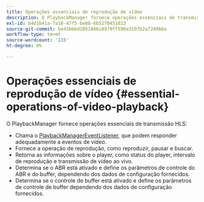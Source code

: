 ```yaml
---
title: Operações essenciais de reprodução de vídeo
description: O PlaybackManager fornece operações essenciais de transmissão HLS
exl-id: b4d1b41a-7a16-47f5-be88-6b52f0451813
source-git-commit: be43bbbd1051886c8979ff590a3197b2a7249b6a
workflow-type: tm+mt
source-wordcount: '115'
ht-degree: 0%

---
```


# Operações essenciais de reprodução de vídeo {#essential-operations-of-video-playback}

O PlaybackManager fornece operações essenciais de transmissão HLS:

* Chama o [PlaybackManagerEventListener](https://help.adobe.com/en_US/primetime/api/reference_implementation/android/javadoc/com/adobe/primetime/reference/manager/PlaybackManager.PlaybackManagerEventListener.html), que podem responder adequadamente a eventos de vídeo.
* Fornece a operação de reprodução, como reproduzir, pausar e buscar.
* Retorna as informações sobre o player, como status do player, intervalo de reprodução e transmissão de vídeo ao vivo.
* Determina se o ABR está ativado e define os parâmetros de controle do ABR e do buffer, dependendo dos dados de configuração fornecidos.
* Determina se o controle de buffer está ativado e define os parâmetros de controle de buffer dependendo dos dados de configuração fornecidos.
